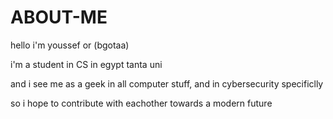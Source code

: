 # ABOUT-ME

hello i'm youssef or (bgotaa)

i'm a student in CS in egypt tanta uni

and i see me as a geek in all computer stuff, and in cybersecurity specificlly 

so i hope to contribute with eachother towards a modern future
